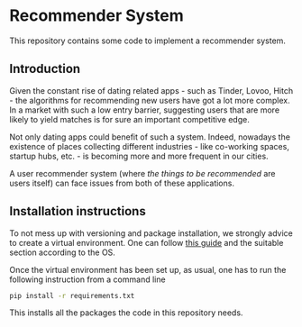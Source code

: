 # Recommender System
This repository contains some code to implement a recommender system.

## Introduction
Given the constant rise of dating related apps - such as Tinder, Lovoo, Hitch - the algorithms for recommending new users have got a lot more complex. In a market with such a low entry barrier, suggesting users that are more likely to yield matches is for sure an important competitive edge.

Not only dating apps could benefit of such a system. Indeed, nowadays the existence of places collecting different industries - like co-working spaces, startup hubs, etc. - is becoming more and more frequent in our cities.

A user recommender system (where _the things to be recommended_ are users itself) can face issues from both of these applications.

## Installation instructions

To not mess up with versioning and package installation, we strongly advice to create a virtual environment.
One can follow [this guide](https://packaging.python.org/guides/installing-using-pip-and-virtual-environments/) and the suitable section according to the OS.

Once the virtual environment has been set up, as usual, one has to run the following instruction from a command line

```bash
pip install -r requirements.txt
```

This installs all the packages the code in this repository needs.
